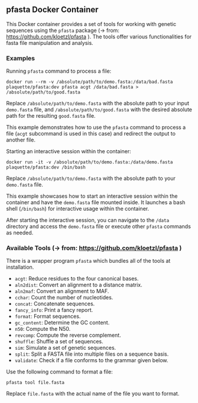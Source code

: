 ## pfasta Docker Container

This Docker container provides a set of tools for working with genetic sequences using the `pfasta` package (-> from: https://github.com/kloetzl/pfasta ). The tools offer various functionalities for fasta file manipulation and analysis.

### Examples

Running `pfasta` command to process a file:

`docker run --rm -v /absolute/path/to/demo.fasta:/data/bad.fasta plaquette/pfasta:dev pfasta acgt /data/bad.fasta > /absolute/path/to/good.fasta`


Replace `/absolute/path/to/demo.fasta` with the absolute path to your input `demo.fasta` file, and `/absolute/path/to/good.fasta` with the desired absolute path for the resulting `good.fasta` file.

This example demonstrates how to use the `pfasta` command to process a file (`acgt` subcommand is used in this case) and redirect the output to another file.

Starting an interactive session within the container:

`docker run -it -v /absolute/path/to/demo.fasta:/data/demo.fasta plaquette/pfasta:dev /bin/bash`


Replace `/absolute/path/to/demo.fasta` with the absolute path to your `demo.fasta` file.

This example showcases how to start an interactive session within the container and have the `demo.fasta` file mounted inside. It launches a bash shell (`/bin/bash`) for interactive usage within the container.

After starting the interactive session, you can navigate to the `/data` directory and access the `demo.fasta` file or execute other `pfasta` commands as needed.

### Available Tools (-> from: https://github.com/kloetzl/pfasta )

There is  a wrapper program `pfasta` which bundles all of the tools at installation.


- `acgt`: Reduce residues to the four canonical bases.
- `aln2dist`: Convert an alignment to a distance matrix.
- `aln2maf`: Convert an alignment to MAF.
- `cchar`: Count the number of nucleotides.
- `concat`: Concatenate sequences.
- `fancy_info`: Print a fancy report.
- `format`: Format sequences.
- `gc_content`: Determine the GC content.
- `n50`: Compute the N50.
- `revcomp`: Compute the reverse complement.
- `shuffle`: Shuffle a set of sequences.
- `sim`: Simulate a set of genetic sequences.
- `split`: Split a FASTA file into multiple files on a sequence basis.
- `validate`: Check if a file conforms to the grammar given below.

Use the following command to format a file:

`pfasta tool file.fasta`

Replace `file.fasta` with the actual name of the file you want to format.
